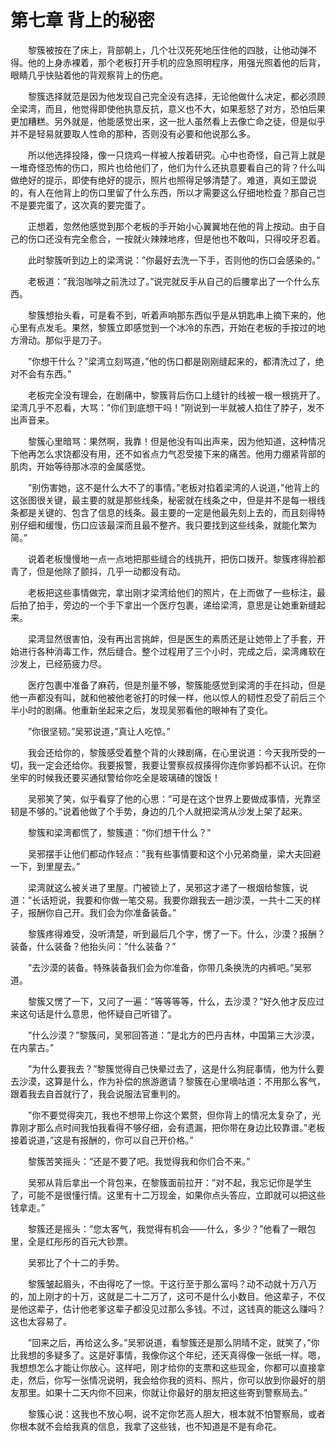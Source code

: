 # 第七章 背上的秘密


　　黎簇被按在了床上，背部朝上，几个壮汉死死地压住他的四肢，让他动弹不得。他的上身赤裸着，那个老板打开手机的应急照明程序，用强光照着他的后背，眼睛几乎快贴着他的背观察背上的伤疤。

　　黎簇选择就范是因为他发现自己完全没有选择，无论他做什么决定，都必须顾全梁湾，而且，他觉得即使他执意反抗，意义也不大，如果惹怒了对方，恐怕后果更加糟糕。另外就是，他能感觉出来，这一批人虽然看上去像亡命之徒，但是似乎并不是轻易就要取人性命的那种，否则没有必要和他说那么多。

　　所以他选择投降，像一只烧鸡一样被人按着研究。心中也奇怪，自己背上就是一堆奇怪恐怖的伤口，照片也给他们了，他们为什么还执意要看自己的背？什么叫做绝好的提示，即使有绝好的提示，照片也照得足够清楚了。难道，真如王盟说的，有人在他背上的伤口里留了什么东西，所以才需要这么仔细地检査？那自己岂不是要完蛋了，这次真的要完蛋了。

　　正想着，忽然他感觉到那个老板的手开始小心翼翼地在他的背上按动。由于自己的伤口还没有完全愈合，一按就火辣辣地疼，但是他也不敢叫，只得咬牙忍着。

　　此时黎簇听到边上的梁湾说：”你最好去洗一下手，否则他的伤口会感染的。”

　　老板道：”我泡咖啡之前洗过了。”说完就反手从自己的后腰拿出了一个什么东西。

　　黎簇想抬头看，可是看不到，听着声响那东西似乎是从钥匙串上摘下来的，他心里有点发毛。果然，黎簇立即感觉到一个冰冷的东西，开始在老板的手按过的地方滑动。那似乎是刀子。

　　”你想干什么？”梁湾立刻骂道，”他的伤口都是刚刚缝起来的，都清洗过了，绝对不会有东西。”

　　老板完全没有理会，在剧痛中，黎簇背后伤口上缝针的线被一根一根挑开了。梁湾几乎不忍看，大骂：”你们到底想干吗！”刚说到一半就被人掐住了脖子，发不出声音来。

　　黎簇心里暗骂：果然啊，我靠！但是他没有叫出声来，因为他知道，这种情况下他再怎么求饶都没有用，还不如省点力气忍受接下来的痛苦。他用力绷紧背部的肌肉，开始等待那冰凉的金属感觉。

　　”别伤害她，这不是什么大不了的事情。”老板对掐着梁湾的人说道，”他背上的这张图很关键，最主要的就是那些线条，秘密就在线条之中，但是并不是每一根线条都是关键的、包含了信息的线条。最主要的一定是他最先刻上去的，而且刻得特别仔细和缓慢，伤口应该最深而且最不整齐。我只要找到这些线条，就能化繁为简。”

　　说着老板慢慢地一点一点地把那些缝合的线挑开，把伤口拨开。黎簇疼得脸都青了，但是他除了颤抖，几乎一动都没有动。

　　老板把这些事情做完，拿出刚才梁湾给他们的照片，在上而做了一些标注，最后拍了拍手，旁边的一个手下拿出一个医疗包裹，递给梁湾，意思是让她重新缝起来。

　　梁湾显然很害怕，没有再出言挑衅，但是医生的素质还是让她带上了手套，开始进行各种消毒工作，然后缝合。整个过程用了三个小时，完成之后，梁湾瘫软在沙发上，已经筋疲力尽。

　　医疗包裹中准备了麻药，但是剂量不够，黎簇能感觉到梁湾的手在抖动，但是他一声都没有叫，就和他被他老爸打的时候一样，他以惊人的韧性忍受了前后三个半小时的剧痛。他重新坐起来之后，发现吴邪看他的眼神有了变化。

　　”你很坚韧。”吴邪说道，”真让人吃惊。”

　　我会还给你的，黎簇感受着整个背的火辣剧痛，在心里说道：今天我所受的一切，我一定会还给你。我要报警，我要让警察叔叔揍得你连你爹妈都不认识。在你坐牢的时候我还要买通狱警给你吃全是玻璃碴的馊饭！

　　吴邪笑了笑，似乎看穿了他的心思：”可是在这个世界上要做成事情，光靠坚韧是不够的。”说着他做了个手势，身边的几个人就把梁湾从沙发上架了起来。

　　黎簇和梁湾都慌了，黎簇道：”你们想干什么？”

　　吴邪摆手让他们都动作轻点：”我有些事情要和这个小兄弟商量，梁大夫回避一下，到里屋去。”

　　梁湾就这么被关进了里屋。门被锁上了，吴邪这才递了一根烟给黎簇，说道：”长话短说，我要和你做一笔交易。我要你跟我去一趟沙漠，一共十二天的样子，报酬你自己开。我们会为你准备装备。”

　　黎簇疼得难受，没听清楚，听到最后几个字，愣了一下。什么，沙漠？报酬？装备，什么装备？他抬头问：”什么装备？”

　　”去沙漠的装备。特殊装备我们会为你准备，你带几条换洗的内裤吧。”吴邪道。

　　黎簇又愣了一下，又问了一遍：”等等等等，什么，去沙漠？”好久他才反应过来这句话是什么意思，他怀疑自己听错了。

　　”什么沙漠？”黎簇问，吴邪回答道：”是北方的巴丹吉林，中国第三大沙漠，在内蒙古。”

　　”为什么要我去？”黎簇觉得自己快晕过去了，这是什么狗屁事情，他为什么要去沙漠，这算是什么，作为补偿的旅游邀请？黎簇在心里嘀咕道：不用那么客气，跟着我去自首就行了，我会说服法官重判的。

　　”你不要觉得突兀，我也不想带上你这个累赘，但你背上的情况太复杂了，光靠刚才那么点时间我怕我看得不够仔细，会有遗漏，把你带在身边比较靠谱。”老板接着说道，”这是有报酬的，你可以自己开价格。”

　　黎簇苦笑摇头：”还是不要了吧。我觉得我和你们合不来。”

　　吴邪从背后拿出一个背包来，在黎簇面前拉开：”对不起，我忘记你是学生了，可能不是很懂行情。这里有十二万现金，如果你点头答应，立即就可以把这些钱拿走。”

　　黎簇还是摇头：”您太客气，我觉得有机会——什么，多少？”他看了一眼包里，全是红彤彤的百元大钞票。

　　吴邪比了个十二的手势。

　　黎簇皱起眉头，不由得吃了一惊。干这行至于那么富吗？动不动就十万八万的，加上刚才的十万，这就是二十二万了，这可不是什么小数目。他这辈子，不仅是他这辈子，估计他老爹这辈子都没见过那么多钱。不过，这钱真的能这么赚吗？这也太容易了。

　　”回来之后，再给这么多。”吴邪说道，看黎簇还是那么阴晴不定，就笑了，”你比我想的多疑多了。这是好事情，我像你这个年纪，还天真得像一张纸一样。嗯，我想想怎么才能让你放心。这样吧，刚才给你的支票和这些现金，你都可以直接拿走，然后，你写一张情况说明，我会给你我的资料、照片，你可以放到你最好的朋友那里。如果十二天内你不回来，你就让你最好的朋友把这些寄到警察局去。”

　　黎簇心说：这我也不放心啊，说不定你艺高人胆大，根本就不怕警察局，或者你根本就不会给我真的信息，我拿了这些钱，也不知道是不是有命花。

